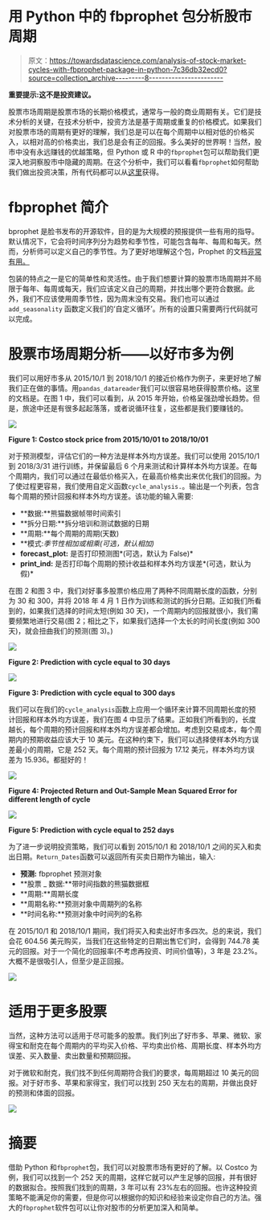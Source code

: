 # 用 Python 中的 fbprophet 包分析股市周期

> 原文：<https://towardsdatascience.com/analysis-of-stock-market-cycles-with-fbprophet-package-in-python-7c36db32ecd0?source=collection_archive---------8----------------------->

**重要提示:这不是投资建议。**

股票市场周期是股票市场的长期价格模式，通常与一般的商业周期有关。它们是技术分析的关键，在技术分析中，投资方法是基于周期或重复的价格模式。如果我们对股票市场的周期有更好的理解，我们总是可以在每个周期中以相对低的价格买入，以相对高的价格卖出，我们总是会有正的回报。多么美好的世界啊！当然，股市中没有永远赚钱的优越策略，但 Python 或 R 中的`fbprophet`包可以帮助我们更深入地洞察股市中隐藏的周期。在这个分析中，我们可以看看`fbprophet`如何帮助我们做出投资决策，所有代码都可以从[这里](https://barrypan.github.io/Fbprophet_ANA/Final_Analysis.html)获得。

# fbprophet 简介

bprophet 是脸书发布的开源软件，目的是为大规模的预报提供一些有用的指导。默认情况下，它会将时间序列分为趋势和季节性，可能包含每年、每周和每天。然而，分析师可以定义自己的季节性。为了更好地理解这个包，Prophet 的文档[非常有用。](https://facebook.github.io/prophet/docs/quick_start.html)

包装的特点之一是它的简单性和灵活性。由于我们想要计算的股票市场周期并不局限于每年、每周或每天，我们应该定义自己的周期，并找出哪个更符合数据。此外，我们不应该使用周季节性，因为周末没有交易。我们也可以通过`add_seasonality` 函数定义我们的‘自定义循环’。所有的设置只需要两行代码就可以完成。

# 股票市场周期分析——以好市多为例

我们可以用好市多从 2015/10/1 到 2018/10/1 的接近价格作为例子，来更好地了解我们正在做的事情。用`pandas_datareader`我们可以很容易地获得股票价格。这里的文档是。在图 1 中，我们可以看到，从 2015 年开始，价格呈强劲增长趋势。但是，旅途中还是有很多起起落落，或者说循环往复，这些都是我们要赚钱的。

![](img/3413d7e6b8a450c742bd04652d55635c.png)

**Figure 1: Costco stock price from 2015/10/01 to 2018/10/01**

对于预测模型，评估它们的一种方法是样本外均方误差。我们可以使用 2015/10/1 到 2018/3/31 进行训练，并保留最后 6 个月来测试和计算样本外均方误差。在每个周期内，我们可以通过在最低价格买入，在最高价格卖出来优化我们的回报。为了使过程更容易，我们使用自定义函数`cycle_analysis.`。输出是一个列表，包含每个周期的预计回报和样本外均方误差。该功能的输入需要:

*   **数据:**熊猫数据帧带时间索引
*   **拆分日期:**拆分培训和测试数据的日期
*   **周期:**每个周期的周期(天数)
*   **模式:**季节性相加或相乘*(可选，默认相加)*
*   **forecast_plot:** 是否打印预测图*(可选，默认为 False)*
*   **print_ind:** 是否打印每个周期的预计收益和样本外均方误差*(可选，默认为假)*

在图 2 和图 3 中，我们对好事多股票价格应用了两种不同周期长度的函数，分别为 30 和 300，并将 2018 年 4 月 1 日作为训练和测试的拆分日期。正如我们所看到的，如果我们选择的时间太短(例如 30 天)，一个周期内的回报就很小，我们需要频繁地进行交易(图 2；相比之下，如果我们选择一个太长的时间长度(例如 300 天)，就会扭曲我们的预测(图 3)。)

![](img/8c2527701d817ff5eb1eb367e55b3dae.png)

**Figure 2: Prediction with cycle equal to 30 days**

![](img/f4789043cf27142bf8caeffe0cfd97f4.png)

**Figure 3: Prediction with cycle equal to 300 days**

我们可以在我们的`cycle_analysis`函数上应用一个循环来计算不同周期长度的预计回报和样本外均方误差，我们在图 4 中显示了结果。正如我们所看到的，长度越长，每个周期的预计回报和样本外均方误差都会增加。考虑到交易成本，每个周期内的预期收益应该大于 10 美元。在这种约束下，我们可以选择使样本外均方误差最小的周期，它是 252 天。每个周期的预计回报为 17.12 美元，样本外均方误差为 15.936。都挺好的！

![](img/3e976e5fe09b2b5074841684f943a2da.png)

**Figure 4: Projected Return and Out-Sample Mean Squared Error for different length of cycle**

![](img/854262e6cab4b2c0a06a8127b571b369.png)

**Figure 5: Prediction with cycle equal to 252 days**

为了进一步说明投资策略，我们可以看到 2015/10/1 和 2018/10/1 之间的买入和卖出日期。`Return_Dates`函数可以返回所有买卖日期作为输出，输入:

*   **预测:** fbprophet 预测对象
*   **股票 _ 数据:**带时间指数的熊猫数据框
*   **周期:**周期长度
*   **周期名称:**预测对象中周期列的名称
*   **时间名称:**预测对象中时间列的名称

在 2015/10/1 和 2018/10/1 期间，我们将买入和卖出好市多四次。总的来说，我们会花 604.56 美元购买，当我们在这些特定的日期出售它们时，会得到 744.78 美元的回报。对于一个简化的回报率(不考虑再投资、时间价值等)，3 年是 23.2%。大概不是很吸引人，但至少是正回报。

![](img/8e83564f0d49f4cf7873fc86d952c74e.png)

# 适用于更多股票

当然，这种方法可以适用于尽可能多的股票。我们列出了好市多、苹果、微软、家得宝和耐克在每个周期内的平均买入价格、平均卖出价格、周期长度、样本外均方误差、买入数量、卖出数量和预期回报。

对于微软和耐克，我们找不到任何周期符合我们的要求，每周期超过 10 美元的回报。对于好市多、苹果和家得宝，我们可以找到 250 天左右的周期，并做出良好的预测和体面的回报。

![](img/961544d1d87007e857f0719efd789f1a.png)

# 摘要

借助 Python 和`fbprophet`包，我们可以对股票市场有更好的了解。以 Costco 为例，我们可以找到一个 252 天的周期，这样它就可以产生足够的回报，并有很好的数据拟合。按照我们找到的周期，3 年可以有 23%左右的回报。也许这种投资策略不能满足你的需要，但是你可以根据你的知识和经验来设定你自己的方法。强大的`fbprophet`软件包可以让你对股市的分析更加深入和简单。